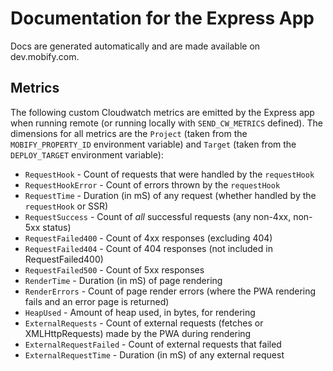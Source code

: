 # Documentation for the Express App

Docs are generated automatically and are made available on dev.mobify.com.

## Metrics

The following custom Cloudwatch metrics are emitted by the Express app
when running remote (or running locally with `SEND_CW_METRICS` defined).
The dimensions for all metrics are the `Project` (taken from the
`MOBIFY_PROPERTY_ID` environment variable) and `Target` (taken from the
`DEPLOY_TARGET` environment variable):

-   `RequestHook` - Count of requests that were handled by the `requestHook`
-   `RequestHookError` - Count of errors thrown by the `requestHook`
-   `RequestTime` - Duration (in mS) of any request (whether handled by the
    `requestHook` or SSR)
-   `RequestSuccess` - Count of _all_ successful requests (any non-4xx, non-5xx status)
-   `RequestFailed400` - Count of 4xx responses (excluding 404)
-   `RequestFailed404` - Count of 404 responses (not included in RequestFailed400)
-   `RequestFailed500` - Count of 5xx responses
-   `RenderTime` - Duration (in mS) of page rendering
-   `RenderErrors` - Count of page render errors (where the PWA rendering fails and an error page is returned)
-   `HeapUsed` - Amount of heap used, in bytes, for rendering
-   `ExternalRequests` - Count of external requests (fetches or XMLHttpRequests) made by the PWA during rendering
-   `ExternalRequestFailed` - Count of external requests that failed
-   `ExternalRequestTime` - Duration (in mS) of any external request
